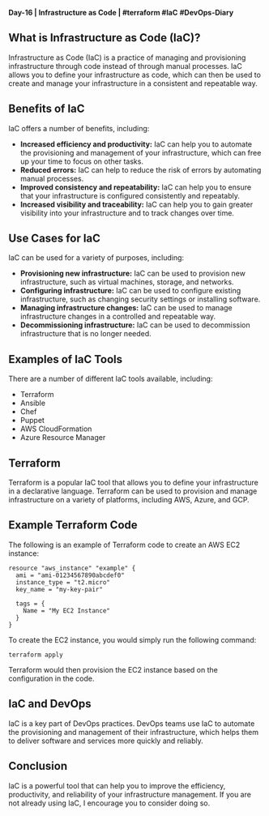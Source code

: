 **Day-16 | Infrastructure as Code | #terraform #IaC**
**#DevOps-Diary**

## What is Infrastructure as Code (IaC)?

Infrastructure as Code (IaC) is a practice of managing and provisioning infrastructure through code instead of through manual processes. IaC allows you to define your infrastructure as code, which can then be used to create and manage your infrastructure in a consistent and repeatable way.

## Benefits of IaC

IaC offers a number of benefits, including:

* **Increased efficiency and productivity:** IaC can help you to automate the provisioning and management of your infrastructure, which can free up your time to focus on other tasks.
* **Reduced errors:** IaC can help to reduce the risk of errors by automating manual processes.
* **Improved consistency and repeatability:** IaC can help you to ensure that your infrastructure is configured consistently and repeatably.
* **Increased visibility and traceability:** IaC can help you to gain greater visibility into your infrastructure and to track changes over time.

## Use Cases for IaC

IaC can be used for a variety of purposes, including:

* **Provisioning new infrastructure:** IaC can be used to provision new infrastructure, such as virtual machines, storage, and networks.
* **Configuring infrastructure:** IaC can be used to configure existing infrastructure, such as changing security settings or installing software.
* **Managing infrastructure changes:** IaC can be used to manage infrastructure changes in a controlled and repeatable way.
* **Decommissioning infrastructure:** IaC can be used to decommission infrastructure that is no longer needed.

## Examples of IaC Tools

There are a number of different IaC tools available, including:

* Terraform
* Ansible
* Chef
* Puppet
* AWS CloudFormation
* Azure Resource Manager

## Terraform

Terraform is a popular IaC tool that allows you to define your infrastructure in a declarative language. Terraform can be used to provision and manage infrastructure on a variety of platforms, including AWS, Azure, and GCP.

## Example Terraform Code

The following is an example of Terraform code to create an AWS EC2 instance:

```
resource "aws_instance" "example" {
  ami = "ami-01234567890abcdef0"
  instance_type = "t2.micro"
  key_name = "my-key-pair"

  tags = {
    Name = "My EC2 Instance"
  }
}
```

To create the EC2 instance, you would simply run the following command:

```
terraform apply
```

Terraform would then provision the EC2 instance based on the configuration in the code.

## IaC and DevOps

IaC is a key part of DevOps practices. DevOps teams use IaC to automate the provisioning and management of their infrastructure, which helps them to deliver software and services more quickly and reliably.

## Conclusion

IaC is a powerful tool that can help you to improve the efficiency, productivity, and reliability of your infrastructure management. If you are not already using IaC, I encourage you to consider doing so.